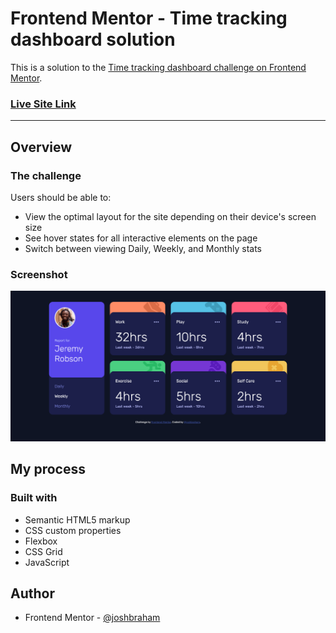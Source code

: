 # Frontend Mentor - Time tracking dashboard solution

This is a solution to the [Time tracking dashboard challenge on Frontend Mentor](https://www.frontendmentor.io/challenges/time-tracking-dashboard-UIQ7167Jw).

### **[Live Site Link](https://jbhm-time-tracking-dashboard.netlify.app/)**

---

## Overview

### The challenge

Users should be able to:

- View the optimal layout for the site depending on their device's screen size
- See hover states for all interactive elements on the page
- Switch between viewing Daily, Weekly, and Monthly stats

### Screenshot

![](./screenshot.png)

## My process

### Built with

- Semantic HTML5 markup
- CSS custom properties
- Flexbox
- CSS Grid
- JavaScript

## Author

- Frontend Mentor - [@joshbraham](https://www.frontendmentor.io/profile/joshbraham)
